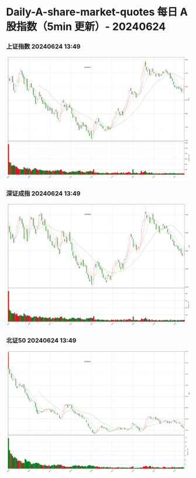
# Daily-A-share-market-quotes 每日 A 股指数（5min 更新）- 20240624

### 上证指数 20240624 13:49
![](./fig/2024/6/20240624-sh000001.png)

### 深证成指 20240624 13:49
![](./fig/2024/6/20240624-sz399001.png)

### 北证50 20240624 13:49
![](./fig/2024/6/20240624-bj899050.png)
